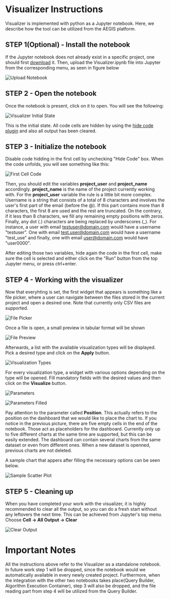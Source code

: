 # Visualizer Instructions

Visualizer is implemented with python as a Jupyter notebook. Here, we describe how the tool can be utilized from the AEGIS platform.

## STEP 1(Optional) - Install the notebook

If the Jupyter notebook does not already exist in a specific project, one should first [download](https://www.github.com/aegisbigdata/visualizer) it. Then, upload the Visualizer.ipynb file into Jupyter from the corresponding menu, as seen in figure below

![Upload Notebook](visualizer-screenshots/9.png)

## STEP 2 - Open the notebook

Once the notebook is present, click on it to open. You will see the following:

![Visualizer Initial State](visualizer-screenshots/1.png)

This is the initial state. All code cells are hidden by using the [hide code plugin](https://github.com/kirbs-/hide_code) and also all output has been cleared.

## STEP 3 - Initialize the notebook

Disable code hidding in the first cell by unchecking "Hide Code" box. When the code unfolds, you will see something like this:

![First Cell Code](visualizer-screenshots/0.png)

Then, you should edit the variables **project_user** and **project_name** accordingly. **project_name** is the name of the project currently working with. For the **project_user** variable the rule is a little bit more complex. Username is a string that consists of a total of 8 characters and involves the user's first part of the email (before the @). If this part contains more than 8 characters, the first 8 are used and the rest are truncated. On the contrary, if it less than 8 characters, we fill any remaining empty positions with zeros. Finally, any dot (.) characters are being replaced by underscores (_).
For instance, a user with email testuser@domain.com would have a username "testuser". One with email test.user@domain.com would have a username "test_use" and finally, one with email user@domain.com would have "user0000".

After editing those two variables, hide again the code in the first cell, make sure the cell is selected and either click on the "Run" button from the top Jupyter menu, or press ctrl+enter.

## STEP 4 - Working with the visualizer

Now that everyhting is set, the first widget that appears is something like a file picker, where a user can navigate between the files stored in the current project and open a desired one. Note that currently only CSV files are supported.

![File Picker](visualizer-screenshots/2.png)

Once a file is open, a small preview in tabular format will be shown

![File Preview](visualizer-screenshots/3.png)

Afterwards, a list with the available visualization types will be displayed. Pick a desired type and click on the **Apply** button.

![Visualization Types](visualizer-screenshots/4.png)

For every visualization type, a widget with various options depending on the type will be opened. Fill mandatory fields with the desired values and then click on the **Visualize** button.

![Parameters](visualizer-screenshots/5.png)

![Parameters Filled](visualizer-screenshots/6.png)

Pay attention to the parameter called **Position**. This actually refers to the position on the dashboard that we would like to place the chart to. If you notice in the previous picture, there are five empty cells in the end of the notebook. Those act as placeholders for the dashboard. Currently only up to five different charts at the same time are supported, but this can be easily extended. The dashboard can contain several charts from the same dataset or even from different ones. When a new dataset is openned, previous charts are not deleted.

A sample chart that appers after filling the necessary options can be seen below.

![Sample Scatter Plot](visualizer-screenshots/7.png)

## STEP 5 - Cleaning up

When you have completed your work with the visualizer, it is highly recommended to clear all the output, so you can do a fresh start without any leftovers the next time. This can be achieved from Jupyter's top menu. Choose **Cell -> All Output -> Clear**

![Clear Output](visualizer-screenshots/8.png)

# Important Notes
All the instructions above refer to the Visualizer as a standalone notebook. In future work step 1 will be dropped, since the notebook would we automatically available in every newly created project. Furthermore, when the integration with the other two notebooks takes place(Query Builder, Algorithm Execution Container), step 3 will also be dropped, and the file reading part from step 4 will be utilized from the Query Builder.